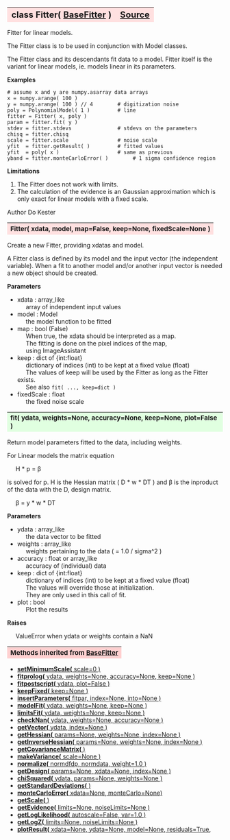 ---
---
<br><br>

<a name="Fitter"></a>
<table><thead style="background-color:#FFE0E0; width:100%; font-size:20px"><tr><th style="text-align:left">
<strong>class Fitter(</strong> <a href="./BaseFitter.html">BaseFitter</a> )</th><th style="text-align:right"><a href=https://github.com/dokester/BayesicFitting/blob/master/BayesicFitting/source/Fitter.py target=_blank>Source</a></th></tr></thead></table>
<p>

Fitter for linear models.

The Fitter class is to be used in conjunction with Model classes.

The Fitter class and its descendants fit data to a model. Fitter itself
is the variant for linear models, ie. models linear in its parameters.

<b>Examples</b>

    # assume x and y are numpy.asarray data arrays
    x = numpy.arange( 100 )
    y = numpy.arange( 100 ) // 4        # digitization noise
    poly = PolynomialModel( 1 )         # line
    fitter = Fitter( x, poly )
    param = fitter.fit( y )
    stdev = fitter.stdevs               # stdevs on the parameters
    chisq = fitter.chisq
    scale = fitter.scale                # noise scale
    yfit  = fitter.getResult( )         # fitted values
    yfit  = poly( x )                   # same as previous
    yband = fitter.monteCarloError( )        # 1 sigma confidence region


<b>Limitations</b>

1. The Fitter does not work with limits.
2. The calculation of the evidence is an Gaussian approximation which is
&nbsp;&nbsp;&nbsp; only exact for linear models with a fixed scale.<br>

Author  Do Kester


<a name="Fitter"></a>
<table><thead style="background-color:#FFE0E0; width:100%; font-size:15px"><tr><th style="text-align:left">
<strong>Fitter(</strong> xdata, model, map=False, keep=None, fixedScale=None )
</th></tr></thead></table>
<p>

Create a new Fitter, providing xdatas and model.

A Fitter class is defined by its model and the input vector (the
independent variable). When a fit to another model and/or another
input vector is needed a new object should be created.

<b>Parameters</b>

* xdata  :  array_like<br>
&nbsp;&nbsp;&nbsp;&nbsp; array of independent input values<br>
* model  :  Model<br>
&nbsp;&nbsp;&nbsp;&nbsp; the model function to be fitted<br>
* map  :  bool (False)<br>
&nbsp;&nbsp;&nbsp;&nbsp; When true, the xdata should be interpreted as a map.<br>
&nbsp;&nbsp;&nbsp;&nbsp; The fitting is done on the pixel indices of the map,<br>
&nbsp;&nbsp;&nbsp;&nbsp; using ImageAssistant<br>
* keep  :  dict of {int:float}<br>
&nbsp;&nbsp;&nbsp;&nbsp; dictionary of indices (int) to be kept at a fixed value (float)<br>
&nbsp;&nbsp;&nbsp;&nbsp; The values of keep will be used by the Fitter as long as the Fitter exists.<br>
&nbsp;&nbsp;&nbsp;&nbsp; See also `fit( ..., keep=dict )`<br>
* fixedScale  :  float<br>
&nbsp;&nbsp;&nbsp;&nbsp; the fixed noise scale<br>


<a name="fit"></a>
<table><thead style="background-color:#E0FFE0; width:100%; font-size:15px"><tr><th style="text-align:left">
<strong>fit(</strong> ydata, weights=None, accuracy=None, keep=None, plot=False )
</th></tr></thead></table>
<p>

Return model parameters fitted to the data, including weights.

For Linear models the matrix equation

&nbsp;&nbsp;&nbsp;&nbsp; H * p = &beta;<br>

is solved for p. H is the Hessian matrix ( D * w * DT )
and &beta; is the inproduct of the data with the D, design matrix.

&nbsp;&nbsp;&nbsp;&nbsp; &beta; = y * w * DT<br>

<b>Parameters</b>

* ydata  :  array_like<br>
&nbsp;&nbsp;&nbsp;&nbsp; the data vector to be fitted<br>
* weights  :  array_like<br>
&nbsp;&nbsp;&nbsp;&nbsp; weights pertaining to the data ( = 1.0 / sigma^2 )<br>
* accuracy  :  float or array_like<br>
&nbsp;&nbsp;&nbsp;&nbsp; accuracy of (individual) data<br>
* keep  :  dict of {int:float}<br>
&nbsp;&nbsp;&nbsp;&nbsp; dictionary of indices (int) to be kept at a fixed value (float)<br>
&nbsp;&nbsp;&nbsp;&nbsp; The values will override those at initialization.<br>
&nbsp;&nbsp;&nbsp;&nbsp; They are only used in this call of fit.<br>
* plot  :  bool<br>
&nbsp;&nbsp;&nbsp;&nbsp; Plot the results<br>

<b>Raises</b>

&nbsp;&nbsp;&nbsp;&nbsp; ValueError when ydata or weights contain a NaN<br>


<table><thead style="background-color:#FFD0D0; width:100%; font-size:15px"><tr><th style="text-align:left">
<strong>Methods inherited from</strong> <a href="./BaseFitter.html">BaseFitter</a></th></tr></thead></table>


* [<strong>setMinimumScale(</strong> scale=0 ) ](./BaseFitter.md#setMinimumScale)
* [<strong>fitprolog(</strong> ydata, weights=None, accuracy=None, keep=None ) ](./BaseFitter.md#fitprolog)
* [<strong>fitpostscript(</strong> ydata, plot=False ) ](./BaseFitter.md#fitpostscript)
* [<strong>keepFixed(</strong> keep=None ) ](./BaseFitter.md#keepFixed)
* [<strong>insertParameters(</strong> fitpar, index=None, into=None ) ](./BaseFitter.md#insertParameters)
* [<strong>modelFit(</strong> ydata, weights=None, keep=None )](./BaseFitter.md#modelFit)
* [<strong>limitsFit(</strong> ydata, weights=None, keep=None ) ](./BaseFitter.md#limitsFit)
* [<strong>checkNan(</strong> ydata, weights=None, accuracy=None )](./BaseFitter.md#checkNan)
* [<strong>getVector(</strong> ydata, index=None )](./BaseFitter.md#getVector)
* [<strong>getHessian(</strong> params=None, weights=None, index=None )](./BaseFitter.md#getHessian)
* [<strong>getInverseHessian(</strong> params=None, weights=None, index=None )](./BaseFitter.md#getInverseHessian)
* [<strong>getCovarianceMatrix(</strong> )](./BaseFitter.md#getCovarianceMatrix)
* [<strong>makeVariance(</strong> scale=None )](./BaseFitter.md#makeVariance)
* [<strong>normalize(</strong> normdfdp, normdata, weight=1.0 ) ](./BaseFitter.md#normalize)
* [<strong>getDesign(</strong> params=None, xdata=None, index=None )](./BaseFitter.md#getDesign)
* [<strong>chiSquared(</strong> ydata, params=None, weights=None )](./BaseFitter.md#chiSquared)
* [<strong>getStandardDeviations(</strong> )](./BaseFitter.md#getStandardDeviations)
* [<strong>monteCarloError(</strong> xdata=None, monteCarlo=None)](./BaseFitter.md#monteCarloError)
* [<strong>getScale(</strong> )](./BaseFitter.md#getScale)
* [<strong>getEvidence(</strong> limits=None, noiseLimits=None )](./BaseFitter.md#getEvidence)
* [<strong>getLogLikelihood(</strong> autoscale=False, var=1.0 ) ](./BaseFitter.md#getLogLikelihood)
* [<strong>getLogZ(</strong> limits=None, noiseLimits=None )](./BaseFitter.md#getLogZ)
* [<strong>plotResult(</strong> xdata=None, ydata=None, model=None, residuals=True,](./BaseFitter.md#plotResult)
